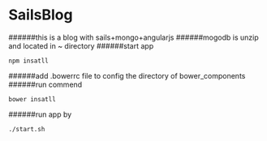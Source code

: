 # SailsBlog
######this is a blog with sails+mongo+angularjs
######mogodb is unzip and located in ~ directory
######start app

    npm insatll
######add .bowerrc file to config the directory of bower_components
######run commend

    bower insatll  
######run app by

    ./start.sh
